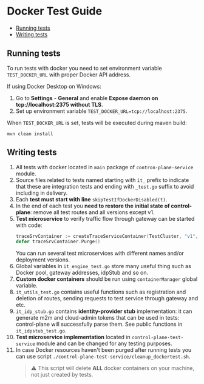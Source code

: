 # Docker Test Guide

* [Running tests](#running-tests)
* [Writing tests](#writing-tests)

## Running tests
To run tests with docker you need to set environment variable `TEST_DOCKER_URL` with proper Docker API address. 

If using Docker Desktop on Windows: 
1. Go to **Settings** - **General** and enable **Expose daemon on tcp://localhost:2375 without TLS**. 
2. Set up environment variable `TEST_DOCKER_URL=tcp://localhost:2375`. 

When `TEST_DOCKER_URL` is set, tests will be executed during maven build:

`mvn clean install`

## Writing tests
1. All tests with docker located in `main` package of `contron-plane-service` module. 
2. Source files related to tests named starting with `it_` prefix to indicate that these are integration tests
and ending with `_test.go` suffix to avoid including in delivery.
3. Each **test must start with line** `skipTestIfDockerDisabled(t)`. 
4. In the end of each test you **need to restore the initial state of control-plane**: remove all test routes and all versions except v1. 
5. **Test microservice** to verify traffic flow through gateway can be started with code:
    ```go
    traceSrvContainer := createTraceServiceContainer(TestCluster, "v1", true)
    defer traceSrvContainer.Purge()
    ``` 
    You can run several test microservices with different names and/or deployment versions. 
6. Global variables in `it_engine_test.go` store many useful thing such as Docker pool, gateway addresses, idpStub and so on. 
7. **Custom docker containers** should be run using `containerManager` global variable. 
8. `it_utils_test.go` contains useful functions such as registration and deletion of routes, sending requests to test service through gateway and etc. 
9. `it_idp_stub.go` contains **identity-provider stub** implementation: it can generate m2m and cloud-admin tokens that can be used in tests: control-plane will successfully parse them. 
    See public functions in `it_idpstub_test.go`. 
10. **Test microservice implementation** located in `control-plane-test-service` module and can be changed for any testing purposes. 
11. In case Docker resources haven't been purged after running tests you can use script `./control-plane-test-service/cleanup_dockertest.sh`.
    > :warning: This script will delete **ALL** docker containers on your machine, not just created by tests. 
